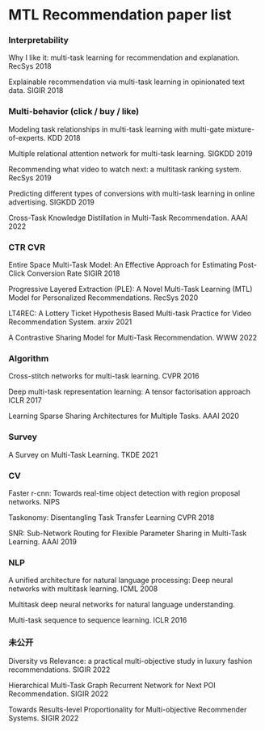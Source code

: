 # MTL Recommendation paper list

### Interpretability

Why I like it: multi-task learning for recommendation and explanation. RecSys 2018

Explainable recommendation via multi-task learning in opinionated text data. SIGIR 2018



### Multi-behavior (click / buy / like)

Modeling task relationships in multi-task learning with multi-gate mixture-of-experts.  KDD 2018

Multiple relational attention network for multi-task learning. SIGKDD 2019

Recommending what video to watch next: a multitask ranking system. RecSys 2019

Predicting different types of conversions with multi-task learning in online advertising. SIGKDD 2019

Cross-Task Knowledge Distillation in Multi-Task Recommendation. AAAI 2022



### CTR CVR

Entire Space Multi-Task Model: An Effective Approach for Estimating Post-Click Conversion Rate SIGIR 2018

Progressive Layered Extraction (PLE): A Novel Multi-Task Learning (MTL) Model for Personalized Recommendations. RecSys 2020

LT4REC: A Lottery Ticket Hypothesis Based Multi-task Practice for Video Recommendation System. arxiv 2021

A Contrastive Sharing Model for Multi-Task Recommendation. WWW 2022



### Algorithm

Cross-stitch networks for multi-task learning. CVPR 2016

Deep multi-task representation learning: A tensor factorisation approach ICLR 2017

Learning Sparse Sharing Architectures for Multiple Tasks. AAAI 2020



### Survey

A Survey on Multi-Task Learning. TKDE 2021



### CV

Faster r-cnn: Towards real-time object detection with region proposal networks. NIPS

Taskonomy: Disentangling Task Transfer Learning CVPR 2018

SNR: Sub-Network Routing for Flexible Parameter Sharing in Multi-Task Learning. AAAI 2019



### NLP

A unified architecture for natural language processing: Deep neural networks with multitask learning. ICML 2008

Multitask deep neural networks for natural language understanding.

Multi-task sequence to sequence learning. ICLR 2016



### 未公开

Diversity vs Relevance: a practical multi-objective study in luxury fashion recommendations. SIGIR 2022 

Hierarchical Multi-Task Graph Recurrent Network for Next POI Recommendation. SIGIR 2022

Towards Results-level Proportionality for Multi-objective Recommender Systems. SIGIR 2022 
